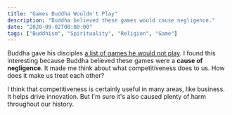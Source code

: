 ```yaml
---
title: "Games Buddha Wouldn't Play"
description: "Buddha believed these games would cause negligence."
date: "2020-09-02T00:00:00"
tags: ["Buddhism", "Spirituality", "Religion", "Game"]
---
```


Buddha gave his disciples [a list of games he would not play](https://en.wikipedia.org/wiki/List_of_games_that_Buddha_would_not_play). I found this interesting because Buddha believed these games were a **cause of negligence**. It made me think about what competitiveness does to us. How does it make us treat each other?

I think that competitiveness is certainly useful in many areas, like business. It helps drive innovation. But I'm sure it's also caused plenty of harm throughout our history.
